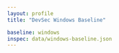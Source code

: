 ```yaml
---
layout: profile
title: "DevSec Windows Baseline"

baseline: windows
inspec: data/windows-baseline.json
---
```

